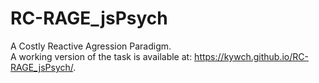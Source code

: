 # RC-RAGE_jsPsych
A Costly Reactive Agression Paradigm.  
A working version of the task is available at: https://kywch.github.io/RC-RAGE_jsPsych/.  
